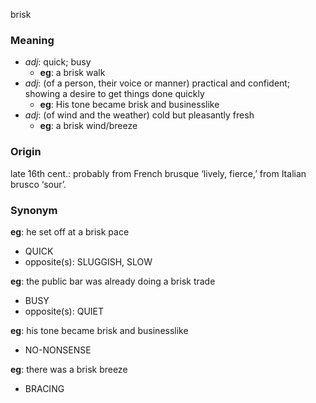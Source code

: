 brisk
### Meaning
+ _adj_: quick; busy
	+ __eg__:  a brisk walk
+ _adj_: (of a person, their voice or manner) practical and confident; showing a desire to get things done quickly
	+ __eg__: His tone became brisk and businesslike
+ _adj_: (of wind and the weather) cold but pleasantly fresh
	+ __eg__: a brisk wind/breeze

### Origin

late 16th cent.: probably from French brusque ‘lively, fierce,’ from Italian brusco ‘sour’.

### Synonym

__eg__: he set off at a brisk pace 

+ QUICK
+ opposite(s): SLUGGISH, SLOW

__eg__: the public bar was already doing a brisk trade

+ BUSY
+ opposite(s): QUIET

__eg__: his tone became brisk and businesslike

+ NO-NONSENSE

__eg__: there was a brisk breeze

+ BRACING


